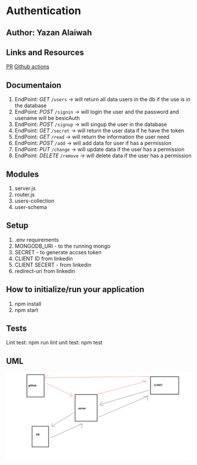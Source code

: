 # Authentication

## Author: Yazan Alaiwah
## Links and Resources
[PR](https://github.com/YazanAlaiwah-401-advanced-javascript/Authentication/pull/2)
[Github actions]()
## Documentaion
1. EndPoint: *GET* `/users` -> will return all data users in the db if the use is in the database
2. EndPoint: *POST* `/signin` -> will login the user and the password and usename will be besicAuth
3. EndPoint: *POST* `/signup` -> will singup the user in the database
4. EndPoint: *GET* `/secret` -> will return the user data if he have the token
4. EndPoint: *GET* `/read` -> will return the information the user need 
4. EndPoint: *POST* `/add` -> will add data for user if has a permission
4. EndPoint: *PUT* `/change` -> will update data if the user has a permission
4. EndPoint: *DELETE* `/remove` -> will delete data if the user has a permission
## Modules

1. server.js
2. router.js
3. users-collection
4. user-schema
## Setup
1. .env requirements
3. MONGODB_URI - to the running mongo 
4. SECRET - to generate accses token
5. CLIENT ID from linkedin
6. CLIENT SECERT - from linkedin
7. redirect-uri from linkedin

## How to initialize/run your application
1. npm install
2. npm start


## Tests
Lint test: npm run lint
unit test: npm test

## UML

![uml](./assets/class13.png)
